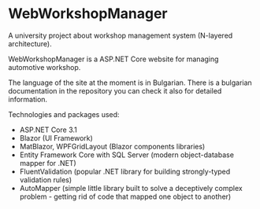 # WebWorkshopManager
A university project about workshop management system (N-layered architecture).

WebWorkshopManager is a ASP.NET Core website for managing automotive workshop.

The language of the site at the moment is in Bulgarian.
There is a bulgarian documentation in the repository you can check it also for detailed information.

Technologies and packages used:
- ASP.NET Core 3.1
- Blazor (UI Framework)
- MatBlazor, WPFGridLayout (Blazor components libraries)
- Entity Framework Core with SQL Server (modern object-database mapper for .NET)
- FluentValidation (popular .NET library for building strongly-typed validation rules)
- AutoMapper (simple little library built to solve a deceptively complex problem - getting rid of code that mapped one object to another)
